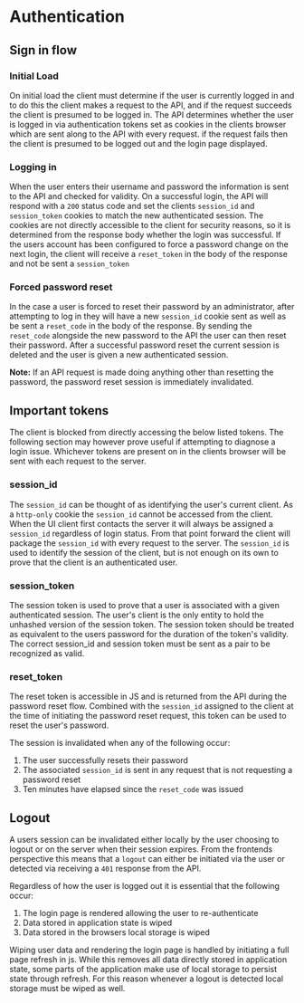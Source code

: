 # Authentication

## Sign in flow

### Initial Load


On initial load the client must determine if the user is currently logged in and to do this the client makes a request
to the API, and if the request succeeds the client is presumed to be logged in.
The API determines whether the user is logged in via authentication tokens set as cookies in the clients browser
which are sent along to the API with every request.
if the request fails then the client is presumed to be logged out and the login page displayed.


### Logging in

When the user enters their username and password the information is sent to the API and checked for validity. 
On a successful login, the API will respond with a `200` status code and set the clients `session_id` and `session_token`
cookies to match the new authenticated session. 
The cookies are not directly accessible to the client for security reasons, so it is determined from the response body
whether the login was successful. 
If the users account has been configured to force a password change on the next login,
the client will receive a `reset_token` in the body of the response and not be sent a `session_token`

### Forced password reset

In the case a user is forced to reset their password by an administrator, after attempting to log in they
will have a new `session_id` cookie sent as well as be sent a `reset_code` in the body of the response. 
By sending the `reset_code` alongside the new password to the API the user can then reset their password.
After a successful password reset the current session is deleted and the user is given a new authenticated session.


**Note:** If an API request is made doing anything other than resetting the password, the password reset session is
immediately invalidated.


## Important tokens

The client is blocked from directly accessing the below listed tokens.
The following section may however prove useful if attempting to diagnose a login issue.
Whichever tokens are present on in the clients browser will be sent with each request to the server.

### session_id

The `session_id` can be thought of as identifying the user's current client.
As a `http-only` cookie the `session_id` cannot be accessed from the client.
When the UI client first contacts the server it will always be assigned a `session_id` regardless of login status. 
From that point forward the  client will package the `session_id` with every request to the server.
The `session_id` is used to identify the session of the client, but is not enough on its own to
prove that the client is an authenticated user.

### session_token

The session token is used to prove that a user is associated with a given authenticated session.
The user's client is the only entity to hold the unhashed version of the session token. 
The session token should be treated as equivalent to the users password for the duration of the token's validity.
The correct session_id and session token must be sent as a pair to be recognized as valid.


### reset_token

The reset token is accessible in JS and is returned from the API during the password reset flow.
Combined with the `session_id` assigned to the client at the time of initiating the password reset request,
this token can be used to reset the user's password.

The session is invalidated when any of the following occur:

1. The user successfully resets their password
2. The associated `session_id` is sent in any request that is not requesting a password reset
3. Ten minutes have elapsed since the `reset_code` was issued


## Logout

A users session can be invalidated either locally by the user choosing to logout or on the server when their session expires.
From the frontends perspective this means that a `logout` can either be initiated via the user or detected via receiving a `401`
response from the API.

Regardless of how the user is logged out it is essential that the following occur:

1. The login page is rendered allowing the user to re-authenticate
2. Data stored in application state is wiped
3. Data stored in the browsers local storage is wiped

Wiping user data and rendering the login page is handled by initiating a full page refresh in js.
While this removes all data directly stored in application state, some parts of the application make use
of local storage to persist state through refresh. 
For this reason whenever a logout is detected local storage must be wiped as well.